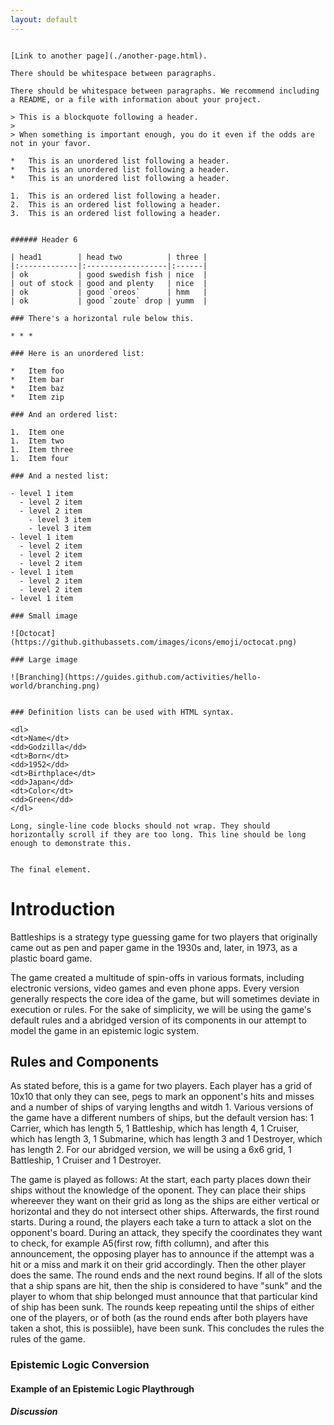 ```yaml
---
layout: default
---
```


```Text can be **bold**, _italic_, or ~~strikethrough~~.

[Link to another page](./another-page.html).

There should be whitespace between paragraphs.

There should be whitespace between paragraphs. We recommend including a README, or a file with information about your project.

> This is a blockquote following a header.
>
> When something is important enough, you do it even if the odds are not in your favor.

*   This is an unordered list following a header.
*   This is an unordered list following a header.
*   This is an unordered list following a header.

1.  This is an ordered list following a header.
2.  This is an ordered list following a header.
3.  This is an ordered list following a header.


###### Header 6

| head1        | head two          | three |
|:-------------|:------------------|:------|
| ok           | good swedish fish | nice  |
| out of stock | good and plenty   | nice  |
| ok           | good `oreos`      | hmm   |
| ok           | good `zoute` drop | yumm  |

### There's a horizontal rule below this.

* * *

### Here is an unordered list:

*   Item foo
*   Item bar
*   Item baz
*   Item zip

### And an ordered list:

1.  Item one
1.  Item two
1.  Item three
1.  Item four

### And a nested list:

- level 1 item
  - level 2 item
  - level 2 item
    - level 3 item
    - level 3 item
- level 1 item
  - level 2 item
  - level 2 item
  - level 2 item
- level 1 item
  - level 2 item
  - level 2 item
- level 1 item

### Small image

![Octocat](https://github.githubassets.com/images/icons/emoji/octocat.png)

### Large image

![Branching](https://guides.github.com/activities/hello-world/branching.png)


### Definition lists can be used with HTML syntax.

<dl>
<dt>Name</dt>
<dd>Godzilla</dd>
<dt>Born</dt>
<dd>1952</dd>
<dt>Birthplace</dt>
<dd>Japan</dd>
<dt>Color</dt>
<dd>Green</dd>
</dl>

Long, single-line code blocks should not wrap. They should horizontally scroll if they are too long. This line should be long enough to demonstrate this.


The final element.
```
# Introduction

Battleships is a strategy type guessing game for two players that originally came out as pen and paper game in the 1930s and, later, in 1973, as a plastic board game.

The game created a multitude of spin-offs in various formats, including electronic versions, video games and even phone apps. Every version generally respects the core idea of the game, but will sometimes deviate in execution or rules. For the sake of simplicity, we will be using the game's default rules and a abridged version of its components in our attempt to model the game in an epistemic logic system.

## Rules and Components

As stated before, this is a game for two players. Each player has a grid of 10x10 that only they can see, pegs to mark an opponent's hits and misses and a number of ships of varying lengths and witdh 1. Various versions of the game have a different numbers of ships, but the default version has: 1 Carrier, which has length 5, 1 Battleship, which has length 4, 1 Cruiser, which has length 3, 1 Submarine, which has length 3 and 1 Destroyer, which has length 2. For our abridged version, we will be using a 6x6 grid, 1 Battleship, 1 Cruiser and 1 Destroyer.

The game is played as follows: At the start, each party places down their ships without the knowledge of the oponent. They can place their ships whereever they want on their grid as long as the ships are either vertical or horizontal and they do not intersect other ships. Afterwards, the first round starts. During a round, the players each take a turn to attack a slot on the opponent's board. During an attack, they specify the coordinates they want to check, for example A5(first row, fifth collumn), and after this announcement, the opposing player has to announce if the attempt was a hit or a miss and mark it on their grid accordingly. Then the other player does the same. The round ends and the next round begins. If all of the slots that a ship spans are hit, then the ship is considered to have "sunk" and the player to whom that ship belonged must announce that that particular kind of ship has been sunk. The rounds keep repeating until the ships of either one of the players, or of both (as the round ends after both players have taken a shot, this is possiible), have been sunk. This concludes the rules the rules of the game.

### Epistemic Logic Conversion

#### Example of an Epistemic Logic Playthrough

##### Discussion





